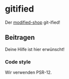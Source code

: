 # gitified

Der [modified-shop](https://www.modified-shop.org) git-ified!

## Beitragen

Deine Hilfe ist hier erwünscht!

### Code style
Wir verwenden PSR-12.
